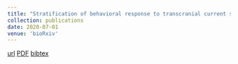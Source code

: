 ```yaml
---
title: "Stratification of behavioral response to transcranial current stimulation by resting-state electrophysiology"
collection: publications
date: 2020-07-01
venue: 'bioRxiv'
---
```

[url](https://www.biorxiv.org/content/10.1101/2020.01.27.921668v3)
[PDF](https://www.biorxiv.org/content/10.1101/2020.01.27.921668v3.full.pdf)
[bibtex](https://scholar.googleusercontent.com/scholar.bib?q=info:iD4C4xwIUzUJ:scholar.google.com/&output=citation&scisdr=CgXPVUX_EMLaohz89ic:AAGBfm0AAAAAYZD67idQZ-iTyKKf7t8kAfTv4NGbaPEw&scisig=AAGBfm0AAAAAYZD67nYpz3XwhdTJWHBn2UZ1VB458Oal&scisf=4&ct=citation&cd=-1&hl=de)
